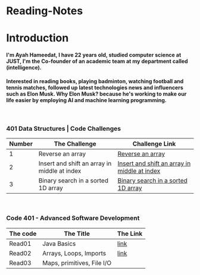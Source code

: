# Reading-Notes


# Introduction
#### I'm Ayah Hameedat, I have 22 years old, studied computer science at JUST, I'm the Co-founder of an academic team at my department called (intelligence).

#### Interested in reading books, playing badminton, watching football and tennis matches, followed up latest technologies news and influencers such as Elon Musk. Why Elon Musk? because he's working to make our life easier by employing AI and machine learning programming.

<br>

### **401 Data Structures | Code Challenges**
Number | The Challenge | Challenge Link
------ | --------------|------
1 | Reverse an array | [Reverse an array](https://github.com/AyahHameedat/data-structures-and-algorithms/blob/main/java/Challenge1/README.md)
2 | Insert and shift an array in middle at index | [Insert and shift an array in middle at index](https://github.com/AyahHameedat/data-structures-and-algorithms/blob/main/java-array-insert-shift/README.md)
3 | Binary search in a sorted 1D array | [Binary search in a sorted 1D array]()

<br>


### **Code 401 - Advanced Software Development**

The code | The Title | The Link
------ | ------|------
Read01 | Java Basics | [link](https://ayahhameedat.github.io/reading-notes/Read01)
Read02 | Arrays, Loops, Imports | [link](https://ayahhameedat.github.io/reading-notes/Read02)
Read03 | Maps, primitives, File I/O | 
